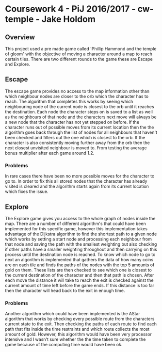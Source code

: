 # Coursework 4 - PiJ 2016/2017 - cw-temple - Jake Holdom

## Overview

This project used a pre made game called 'Phillip Hammond and the temple of gloom' with the objective of moving a character around a map to reach certain tiles. There are two different rounds to the game these are Escape and Explore.

## Escape

The escape game provides no access to the map information other than which neighbour nodes are closer to the orb which the character has to reach. 
The algorithm that completes this works by seeing which neighbouring node of the current node is closest to the orb until it reaches the destination. Each node the character steps on is saved to a list as well as the neighbours of that node and the characters next move will always be a new node that the character has not yet stepped on before. If the character runs out of possible moves from its current location then the the algorithm goes back through the list of nodes for all neighbours that haven't been checked and filters out the one which is closest to the orb. If the character is also consistently moving further away from the orb then the next closest unvisited neighbour is moved to. From testing the average bonus multiplier after each game around 1.2.

### Problems

In rare cases there have been no more possible moves for the character to go to. In order to fix this all stored nodes that the character has already visited is cleared and the algorithm starts again from its current location which fixes the issue.

## Explore

The Explore game gives you access to the whole graph of nodes inside the map. There are a number of different algorithm's that could have been implemented for this specific game, however this implementation takes advantage of the Dijkstra algorithm to find the shortest path to a given node which works by setting a start node and processing each neighbour from that node and saving the path with the smallest weighting but also checking if other paths have a smaller weighting throughout and then carrying on this process until the destination node is reached. To know which node to go to next an algorithm is implemented that gathers the data of how many coins are on each tile and finds the paths of the nodes with the top 5 amounts of gold on them. These lists are then checked to see which one is closest to the current destination of the character and then that path is chosen. 
    After each move the distance it will take to reach the exit is checked against the current amount of time left before the game ends. If this distance is too far then the character will head back to the exit in enough time. 
    
### Problems

Another algorithm which could have been implemented is the AStar algorithm that works by checking every possible route from the characters current state to the exit. Then checking the paths of each route to find each path that fits inside the time restraints and which route collects the most amount of gold. However, this algorithm would have been very processor intensive and I wasn't sure whether the the time taken to complete the game because of the computing time would have been ok.
